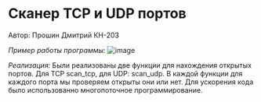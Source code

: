 # Сканер TCP и UDP портов
Автор: Прошин Дмитрий КН-203

_Пример работы программы:_
![image](https://github.com/Molok0/tcp_udp_scaner/assets/61472202/38fdbc0f-e167-44ae-a6aa-a6f0391d8af1)

_Реализация:_
Были реализованы две функции для нахождения открытых портов. Для TCP scan_tcp, для UDP: scan_udp. В каждой функции для каждого порта мы проверяем открыты они или нет.
Для ускорения кода было использованно многопоточное программирование.
